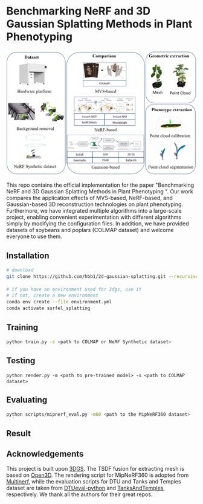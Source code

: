 # Benchmarking NeRF and 3D Gaussian Splatting Methods in Plant Phenotyping  



![Teaser image](assets/overview.jpeg)

This repo contains the official implementation for the paper "Benchmarking NeRF and 3D Gaussian Splatting Methods in Plant Phenotyping ". Our work compares the application effects of MVS-based, NeRF-based, and Gaussian-based 3D reconstruction technologies on plant phenotyping. Furthermore, we have integrated multiple algorithms into a large-scale project, enabling convenient experimentation with different algorithms simply by modifying the configuration files. In addition, we have provided datasets of soybeans and poplars (COLMAP dataset) and welcome everyone to use them.

## Installation

```bash
# download
git clone https://github.com/hbb1/2d-gaussian-splatting.git --recursive

# if you have an environment used for 3dgs, use it
# if not, create a new environment
conda env create --file environment.yml
conda activate surfel_splatting
```

## Training



```bash
python train.py -s <path to COLMAP or NeRF Synthetic dataset>
```



## Testing

```
python render.py -m <path to pre-trained model> -s <path to COLMAP dataset> 
```



## Evaluating

```bash
python scripts/mipnerf_eval.py -m60 <path to the MipNeRF360 dataset>
```

## Result

## Acknowledgements

This project is built upon [3DGS](https://github.com/graphdeco-inria/gaussian-splatting). The TSDF fusion for extracting mesh is based on [Open3D](https://github.com/isl-org/Open3D). The rendering script for MipNeRF360 is adopted from [Multinerf](https://github.com/google-research/multinerf/), while the evaluation scripts for DTU and Tanks and Temples dataset are taken from [DTUeval-python](https://github.com/jzhangbs/DTUeval-python) and [TanksAndTemples](https://github.com/isl-org/TanksAndTemples/tree/master/python_toolbox/evaluation), respectively. We thank all the authors for their great repos. 

